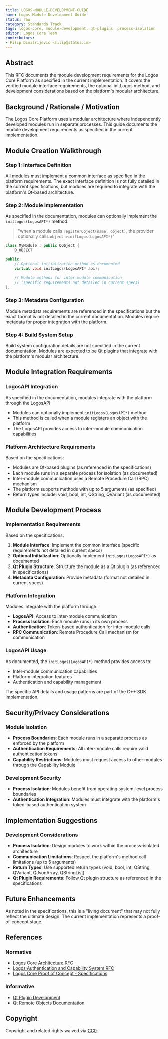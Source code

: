 ```yaml
---
title: LOGOS-MODULE-DEVELOPMENT-GUIDE
name: Logos Module Development Guide
status: raw
category: Standards Track
tags: logos-core, module-development, qt-plugins, process-isolation
editor: Logos Core Team
contributors:
- Filip Dimitrijevic <filip@status.im>
---
```


## Abstract

This RFC documents the module development requirements for the Logos Core Platform as specified in the current implementation. It covers the verified module interface requirements, the optional initLogos method, and development considerations based on the platform's modular architecture.

## Background / Rationale / Motivation

The Logos Core Platform uses a modular architecture where independently developed modules run in separate processes. This guide documents the module development requirements as specified in the current implementation.

## Module Creation Walkthrough

### Step 1: Interface Definition

All modules must implement a common interface as specified in the platform requirements. The exact interface definition is not fully detailed in the current specifications, but modules are required to integrate with the platform's Qt-based architecture.

### Step 2: Module Implementation

As specified in the documentation, modules can optionally implement the `initLogos(LogosAPI*)` method:

> "when a module calls `registerObject(name, object)`, the provider optionally calls `object->initLogos(LogosAPI*)`"

```cpp
class MyModule : public QObject {
    Q_OBJECT

public:
    // Optional initialization method as documented
    virtual void initLogos(LogosAPI* api);

    // Module methods for inter-module communication
    // (specific requirements not detailed in current specs)
};
```

### Step 3: Metadata Configuration

Module metadata requirements are referenced in the specifications but the exact format is not detailed in the current documentation. Modules require metadata for proper integration with the platform.

### Step 4: Build System Setup

Build system configuration details are not specified in the current documentation. Modules are expected to be Qt plugins that integrate with the platform's modular architecture.

## Module Integration Requirements

### LogosAPI Integration

As specified in the documentation, modules integrate with the platform through the LogosAPI:

- Modules can optionally implement `initLogos(LogosAPI*)` method
- This method is called when a module registers an object with the platform
- The LogosAPI provides access to inter-module communication capabilities

### Platform Architecture Requirements

Based on the specifications:

- Modules are Qt-based plugins (as referenced in the specifications)
- Each module runs in a separate process for isolation (as documented)
- Inter-module communication uses a Remote Procedure Call (RPC) mechanism
- The platform supports methods with up to 5 arguments (as specified)
- Return types include: void, bool, int, QString, QVariant (as documented)

## Module Development Process

### Implementation Requirements

Based on the specifications:

1. **Module Interface**: Implement the common interface (specific requirements not detailed in current specs)
2. **Optional Initialization**: Optionally implement `initLogos(LogosAPI*)` as documented
3. **Qt Plugin Structure**: Structure the module as a Qt plugin (as referenced in specifications)
4. **Metadata Configuration**: Provide metadata (format not detailed in current specs)

### Platform Integration

Modules integrate with the platform through:

- **LogosAPI**: Access to inter-module communication
- **Process Isolation**: Each module runs in its own process
- **Authentication**: Token-based authentication for inter-module calls
- **RPC Communication**: Remote Procedure Call mechanism for communication

### LogosAPI Usage

As documented, the `initLogos(LogosAPI*)` method provides access to:

- Inter-module communication capabilities
- Platform integration features
- Authentication and capability management

The specific API details and usage patterns are part of the C++ SDK implementation.

## Security/Privacy Considerations

### Module Isolation

- **Process Boundaries**: Each module runs in a separate process as enforced by the platform
- **Authentication Requirements**: All inter-module calls require valid authentication tokens
- **Capability Restrictions**: Modules must request access to other modules through the Capability Module

### Development Security

- **Process Isolation**: Modules benefit from operating system-level process boundaries
- **Authentication Integration**: Modules must integrate with the platform's token-based authentication system

## Implementation Suggestions

### Development Considerations

- **Process Isolation**: Design modules to work within the process-isolated architecture
- **Communication Limitations**: Respect the platform's method call limitations (up to 5 arguments)
- **Return Types**: Use supported return types (void, bool, int, QString, QVariant, QJsonArray, QStringList)
- **Qt Plugin Requirements**: Follow Qt plugin structure as referenced in the specifications

## Future Enhancements

As noted in the specifications, this is a "living document" that may not fully reflect the ultimate design. The current implementation represents a proof-of-concept stage.

## References

### Normative

- [Logos Core Architecture RFC](./logos-core-architecture.md)
- [Logos Authentication and Capability System RFC](./logos-authentication-capability-system.md)
- [Logos Core Proof of Concept - Specifications](https://github.com/logos-co/logos-core-poc/blob/develop/docs/specs.md)

### Informative

- [Qt Plugin Development](https://doc.qt.io/qt-6/plugins-howto.html)
- [Qt Remote Objects Documentation](https://doc.qt.io/qt-6/qtremoteobjects-index.html)

## Copyright

Copyright and related rights waived via [CC0](https://creativecommons.org/publicdomain/zero/1.0/).
